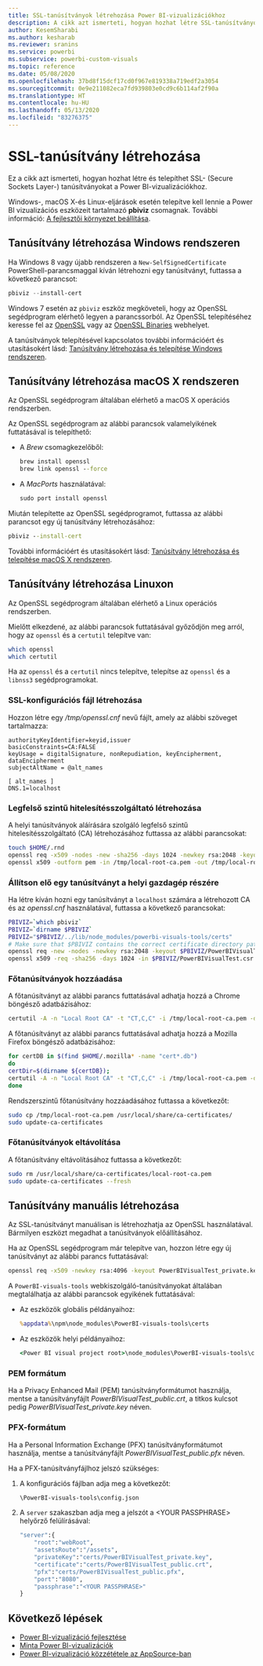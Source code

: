 ```yaml
---
title: SSL-tanúsítványok létrehozása Power BI-vizualizációkhoz
description: A cikk azt ismerteti, hogyan hozhat létre SSL-tanúsítványokat a Power BI vizualizációs eszközeivel Windows, Mac és Linux rendszerű gépeken vagy manuálisan.
author: KesemSharabi
ms.author: kesharab
ms.reviewer: sranins
ms.service: powerbi
ms.subservice: powerbi-custom-visuals
ms.topic: reference
ms.date: 05/08/2020
ms.openlocfilehash: 37bd8f15dcf17cd0f967e819338a719edf2a3054
ms.sourcegitcommit: 0e9e211082eca7fd939803e0cd9c6b114af2f90a
ms.translationtype: HT
ms.contentlocale: hu-HU
ms.lasthandoff: 05/13/2020
ms.locfileid: "83276375"
---
```

# <a name="create-an-ssl-certificate"></a>SSL-tanúsítvány létrehozása

Ez a cikk azt ismerteti, hogyan hozhat létre és telepíthet SSL- (Secure Sockets Layer-) tanúsítványokat a Power BI-vizualizációkhoz.

Windows-, macOS X-és Linux-eljárások esetén telepítve kell lennie a Power BI vizualizációs eszközeit tartalmazó **pbiviz** csomagnak. További információ: [A fejlesztői környezet beállítása](https://docs.microsoft.com/power-bi/developer/visuals/custom-visual-develop-tutorial#setting-up-the-developer-environment). 

## <a name="create-a-certificate-on-windows"></a>Tanúsítvány létrehozása Windows rendszeren

Ha Windows 8 vagy újabb rendszeren a `New-SelfSignedCertificate` PowerShell-parancsmaggal kíván létrehozni egy tanúsítványt, futtassa a következő parancsot:

```powershell
pbiviz --install-cert
```

Windows 7 esetén az `pbiviz` eszköz megköveteli, hogy az OpenSSL segédprogram elérhető legyen a parancssorból. Az OpenSSL telepítéséhez keresse fel az [OpenSSL](https://www.openssl.org) vagy az [OpenSSL Binaries](https://wiki.openssl.org/index.php/Binaries) webhelyet.

A tanúsítványok telepítésével kapcsolatos további információért és utasításokért lásd: [Tanúsítvány létrehozása és telepítése Windows rendszeren](https://docs.microsoft.com/power-bi/developer/visuals/custom-visual-develop-tutorial#windows).

## <a name="create-a-certificate-on-macos-x"></a>Tanúsítvány létrehozása macOS X rendszeren

Az OpenSSL segédprogram általában elérhető a macOS X operációs rendszerben.

Az OpenSSL segédprogram az alábbi parancsok valamelyikének futtatásával is telepíthető:

- A *Brew* csomagkezelőből:
  
  ```cmd
  brew install openssl
  brew link openssl --force
  ```

- A *MacPorts* használatával:
  
  ```cmd
  sudo port install openssl
  ```

Miután telepítette az OpenSSL segédprogramot, futtassa az alábbi parancsot egy új tanúsítvány létrehozásához:

```cmd
pbiviz --install-cert
```

További információért és utasításokért lásd: [Tanúsítvány létrehozása és telepítése macOS X rendszeren](https://docs.microsoft.com/power-bi/developer/visuals/custom-visual-develop-tutorial#osx).

## <a name="create-a-certificate-on-linux"></a>Tanúsítvány létrehozása Linuxon

Az OpenSSL segédprogram általában elérhető a Linux operációs rendszerben.

Mielőtt elkezdené, az alábbi parancsok futtatásával győződjön meg arról, hogy az `openssl` és a `certutil` telepítve van:

```sh
which openssl
which certutil
```

Ha az `openssl` és a `certutil` nincs telepítve, telepítse az `openssl` és a `libnss3` segédprogramokat.

### <a name="create-the-ssl-configuration-file"></a>SSL-konfigurációs fájl létrehozása

Hozzon létre egy */tmp/openssl.cnf* nevű fájlt, amely az alábbi szöveget tartalmazza:

```
authorityKeyIdentifier=keyid,issuer
basicConstraints=CA:FALSE
keyUsage = digitalSignature, nonRepudiation, keyEncipherment, dataEncipherment
subjectAltName = @alt_names

[ alt_names ]
DNS.1=localhost
```

### <a name="generate-root-certificate-authority"></a>Legfelső szintű hitelesítésszolgáltató létrehozása

A helyi tanúsítványok aláírására szolgáló legfelső szintű hitelesítésszolgáltató (CA) létrehozásához futtassa az alábbi parancsokat:

```sh
touch $HOME/.rnd
openssl req -x509 -nodes -new -sha256 -days 1024 -newkey rsa:2048 -keyout /tmp/local-root-ca.key -out /tmp/local-root-ca.pem -subj "/C=US/CN=Local Root CA/O=Local Root CA"
openssl x509 -outform pem -in /tmp/local-root-ca.pem -out /tmp/local-root-ca.crt
```

### <a name="generate-a-certificate-for-localhost"></a>Állítson elő egy tanúsítványt a helyi gazdagép részére 

Ha létre kíván hozni egy tanúsítványt a `localhost` számára a létrehozott CA és az *openssl.cnf* használatával, futtassa a következő parancsokat:

```sh
PBIVIZ=`which pbiviz`
PBIVIZ=`dirname $PBIVIZ`
PBIVIZ="$PBIVIZ/../lib/node_modules/powerbi-visuals-tools/certs"
# Make sure that $PBIVIZ contains the correct certificate directory path. ls $PBIVIZ should list 'blank' file.
openssl req -new -nodes -newkey rsa:2048 -keyout $PBIVIZ/PowerBIVisualTest_private.key -out $PBIVIZ/PowerBIVisualTest.csr -subj "/C=US/O=PowerBI Visuals/CN=localhost"
openssl x509 -req -sha256 -days 1024 -in $PBIVIZ/PowerBIVisualTest.csr -CA /tmp/local-root-ca.pem -CAkey /tmp/local-root-ca.key -CAcreateserial -extfile /tmp/openssl.cnf -out $PBIVIZ/PowerBIVisualTest_public.crt
```

### <a name="add-root-certificates"></a>Főtanúsítványok hozzáadása

A főtanúsítványt az alábbi parancs futtatásával adhatja hozzá a Chrome böngésző adatbázisához:

```sh
certutil -A -n "Local Root CA" -t "CT,C,C" -i /tmp/local-root-ca.pem -d sql:$HOME/.pki/nssdb
```

A főtanúsítványt az alábbi parancs futtatásával adhatja hozzá a Mozilla Firefox böngésző adatbázisához:

```sh
for certDB in $(find $HOME/.mozilla* -name "cert*.db")
do
certDir=$(dirname ${certDB});
certutil -A -n "Local Root CA" -t "CT,C,C" -i /tmp/local-root-ca.pem -d sql:${certDir}
done
```

Rendszerszintű főtanúsítvány hozzáadásához futtassa a következőt:

```sh
sudo cp /tmp/local-root-ca.pem /usr/local/share/ca-certificates/
sudo update-ca-certificates
```

### <a name="remove-root-certificates"></a>Főtanúsítványok eltávolítása

A főtanúsítvány eltávolításához futtassa a következőt:

```sh
sudo rm /usr/local/share/ca-certificates/local-root-ca.pem
sudo update-ca-certificates --fresh
```

## <a name="generate-a-certificate-manually"></a>Tanúsítvány manuális létrehozása

Az SSL-tanúsítványt manuálisan is létrehozhatja az OpenSSL használatával. Bármilyen eszközt megadhat a tanúsítványok előállításához.

Ha az OpenSSL segédprogram már telepítve van, hozzon létre egy új tanúsítványt az alábbi parancs futtatásával:

```cmd
openssl req -x509 -newkey rsa:4096 -keyout PowerBIVisualTest_private.key -out PowerBIVisualTest_public.crt -days 365
```

A `PowerBI-visuals-tools` webkiszolgáló-tanúsítványokat általában megtalálhatja az alábbi parancsok egyikének futtatásával:

- Az eszközök globális példányaihoz:
  
  ```cmd
  %appdata%\npm\node_modules\PowerBI-visuals-tools\certs
  ```

- Az eszközök helyi példányaihoz:
  
  ```cmd
  <Power BI visual project root>\node_modules\PowerBI-visuals-tools\certs
  ```

### <a name="pem-format"></a>PEM formátum

Ha a Privacy Enhanced Mail (PEM) tanúsítványformátumot használja, mentse a tanúsítványfájlt *PowerBIVisualTest_public.crt*, a titkos kulcsot pedig *PowerBIVisualTest_private.key* néven.

### <a name="pfx-format"></a>PFX-formátum

Ha a Personal Information Exchange (PFX) tanúsítványformátumot használja, mentse a tanúsítványfájlt *PowerBIVisualTest_public.pfx* néven.

Ha a PFX-tanúsítványfájlhoz jelszó szükséges:

1. A konfigurációs fájlban adja meg a következőt:
   
   ```cmd
   \PowerBI-visuals-tools\config.json
   ```
   
1. A `server` szakaszban adja meg a jelszót a \<YOUR PASSPHRASE> helyőrző felülírásával:

    ```cmd
    "server":{
        "root":"webRoot",
        "assetsRoute":"/assets",
        "privateKey":"certs/PowerBIVisualTest_private.key",
        "certificate":"certs/PowerBIVisualTest_public.crt",
        "pfx":"certs/PowerBIVisualTest_public.pfx",
        "port":"8080",
        "passphrase":"<YOUR PASSPHRASE>"
    }
    ```

## <a name="next-steps"></a>Következő lépések
- [Power BI-vizualizáció fejlesztése](custom-visual-develop-tutorial.md)
- [Minta Power BI-vizualizációk](samples.md)
- [Power BI-vizualizáció közzététele az AppSource-ban](office-store.md)
